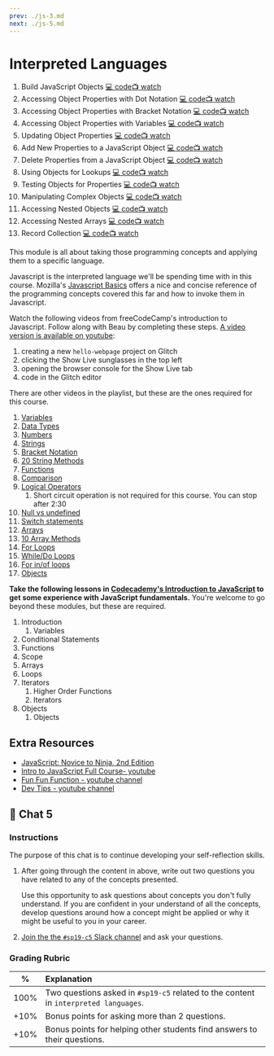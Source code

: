 ```yaml
---
prev: ./js-3.md
next: ./js-5.md
---
```


# Interpreted Languages

1. Build JavaScript Objects [:computer: code](https://learn.freecodecamp.org/javascript-algorithms-and-data-structures/basic-javascript/build-javascript-objects)[:tv: watch](https://youtube.com/watch?v=PkZNo7MFNFg&amp;t=6551s)
1. Accessing Object Properties with Dot Notation [:computer: code](https://learn.freecodecamp.org/javascript-algorithms-and-data-structures/basic-javascript/accessing-object-properties-with-dot-notation)[:tv: watch](https://youtube.com/watch?v=PkZNo7MFNFg&amp;t=6646s)
1. Accessing Object Properties with Bracket Notation [:computer: code](https://learn.freecodecamp.org/javascript-algorithms-and-data-structures/basic-javascript/accessing-object-properties-with-bracket-notation)[:tv: watch](https://youtube.com/watch?v=PkZNo7MFNFg&amp;t=6693s)
1. Accessing Object Properties with Variables [:computer: code](https://learn.freecodecamp.org/javascript-algorithms-and-data-structures/basic-javascript/accessing-object-properties-with-variables)[:tv: watch](https://youtube.com/watch?v=PkZNo7MFNFg&amp;t=6767s)
1. Updating Object Properties [:computer: code](https://learn.freecodecamp.org/javascript-algorithms-and-data-structures/basic-javascript/updating-object-properties)[:tv: watch](https://youtube.com/watch?v=PkZNo7MFNFg&amp;t=6814s)
1. Add New Properties to a JavaScript Object [:computer: code](https://learn.freecodecamp.org/javascript-algorithms-and-data-structures/basic-javascript/add-new-properties-to-a-javascript-object)[:tv: watch](https://youtube.com/watch?v=PkZNo7MFNFg&amp;t=6870s)
1. Delete Properties from a JavaScript Object [:computer: code](https://learn.freecodecamp.org/javascript-algorithms-and-data-structures/basic-javascript/delete-properties-from-a-javascript-object)[:tv: watch](https://youtube.com/watch?v=PkZNo7MFNFg&amp;t=6919s)
1. Using Objects for Lookups [:computer: code](https://learn.freecodecamp.org/javascript-algorithms-and-data-structures/basic-javascript/using-objects-for-lookups)[:tv: watch](https://youtube.com/watch?v=PkZNo7MFNFg&amp;t=6954s)
1. Testing Objects for Properties [:computer: code](https://learn.freecodecamp.org/javascript-algorithms-and-data-structures/basic-javascript/testing-objects-for-properties)[:tv: watch](https://youtube.com/watch?v=PkZNo7MFNFg&amp;t=7063s)
1. Manipulating Complex Objects [:computer: code](https://learn.freecodecamp.org/javascript-algorithms-and-data-structures/basic-javascript/manipulating-complex-objects)[:tv: watch](https://youtube.com/watch?v=PkZNo7MFNFg&amp;t=7155s)
1. Accessing Nested Objects [:computer: code](https://learn.freecodecamp.org/javascript-algorithms-and-data-structures/basic-javascript/accessing-nested-objects)[:tv: watch](https://youtube.com/watch?v=PkZNo7MFNFg&amp;t=7260s)
1. Accessing Nested Arrays [:computer: code](https://learn.freecodecamp.org/javascript-algorithms-and-data-structures/basic-javascript/accessing-nested-arrays)[:tv: watch](https://youtube.com/watch?v=PkZNo7MFNFg&amp;t=7313s)
1. Record Collection [:computer: code](https://learn.freecodecamp.org/javascript-algorithms-and-data-structures/basic-javascript/record-collection)[:tv: watch](https://youtube.com/watch?v=PkZNo7MFNFg&amp;t=7386s)

This module is all about taking those programming concepts and applying them to a specific language.

Javascript is the interpreted language we'll be spending time with in this course. Mozilla's [Javascript Basics][1] offers a nice and concise reference of the programming concepts covered this far and how to invoke them in Javascript.

Watch the following videos from freeCodeCamp's introduction to Javascript. Follow along with Beau by completing these steps. [A video version is available on youtube][11]:

1. creating a new `hello-webpage` project on Glitch
1. clicking the Show Live sunglasses in the top left
1. opening the browser console for the Show Live tab
1. code in the Glitch editor

There are other videos in the playlist, but these are the ones required for this course.

1. [Variables][8]
1. [Data Types][9]
1. [Numbers][10]
1. [Strings][12]
1. [Bracket Notation][13]
1. [20 String Methods][14]
1. [Functions][15]
1. [Comparison][16]
1. [Logical Operators][18]
    1. Short circuit operation is not required for this course. You can stop after 2:30
1. [Null vs undefined][17]
1. [Switch statements][19]
1. [Arrays][20]
1. [10 Array Methods][21]
1. [For Loops][22]
1. [While/Do Loops][23]
1. [For in/of loops][24]
1. [Objects][25]

**Take the following lessons in [Codecademy's Introduction to JavaScript][3] to get some experience with JavaScript fundamentals.** You're welcome to go beyond these modules, but these are required.

1. Introduction
    1. Variables
1. Conditional Statements
1. Functions
1. Scope
1. Arrays
1. Loops
1. Iterators
    1. Higher Order Functions
    1. Iterators
1. Objects
    1. Objects

## Extra Resources

* [JavaScript: Novice to Ninja, 2nd Edition][2]
* [Intro to JavaScript Full Course- youtube][5]
* [Fun Fun Function - youtube channel][6]
* [Dev Tips - youtube channel][7]

## :speech_balloon: Chat 5

### Instructions

The purpose of this chat is to continue developing your self-reflection skills.

1. After going through the content in above, write out two questions you have related to any of the concepts presented.

    Use this opportunity to ask questions about concepts you don't fully understand. If you are confident in your understand of all the concepts, develop questions around how a concept might be applied or why it might be useful to you in your career.

1. [Join the the `#sp19-c5` Slack channel][26] and ask your questions.

### Grading Rubric

| % | Explanation|
|-----|:--------|
| 100% | Two questions asked in `#sp19-c5` related to the content in `interpreted languages`. |
| +10% | Bonus points for asking more than 2 questions. |
| +10% | Bonus points for helping other students find answers to their questions. |

[//]: # (References)
[1]: https://developer.mozilla.org/en-US/docs/Learn/Getting_started_with_the_web/JavaScript_basics#Language_basics_crash_course
[2]: https://proquest-safaribooksonline-com.ezrcc.vccs.edu:2443/book/programming/javascript/9781492023623
[3]: https://www.codecademy.com/learn/introduction-to-javascript
[5]: https://www.youtube.com/playlist?list=PLWKjhJtqVAbk2qRZtWSzCIN38JC_NdhW5
[6]: https://www.youtube.com/channel/UCO1cgjhGzsSYb1rsB4bFe4Q
[7]: https://www.youtube.com/user/DevTipsForDesigners
[8]: https://youtu.be/le-URjBhevE
[9]: https://youtu.be/808eYu9B9Yw
[10]: https://youtu.be/nBEBraDJkFg
[11]: https://youtu.be/j8QiWpIz17s
[12]: https://youtu.be/Vd_Z1bYGrCM
[13]: https://youtu.be/sPmRfjJdg5Y
[14]: https://youtu.be/VRz0nbax0uI
[15]: https://youtu.be/R8SjM4DKK80
[16]: https://youtu.be/7WkfzokHGqo
[17]: https://youtu.be/VwaqJy_clnc
[18]: https://youtu.be/r7v6EIiHfVA
[19]: https://youtu.be/fM5qnyasUYI
[20]: https://youtu.be/QEZXbRiaY1I
[21]: https://youtu.be/MeZVVxLn26E
[22]: https://youtu.be/24Wpg6njlYI
[23]: https://youtu.be/v9zgD8wjtbw
[24]: https://youtu.be/a3KHBqH7njs
[25]: https://youtu.be/Gp5nnerXETg
[26]: blank